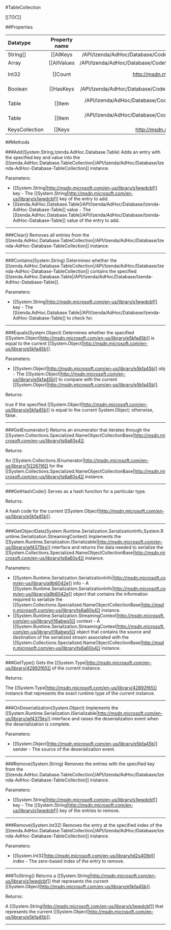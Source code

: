 #TableCollection

[[_TOC_]]

##Properties

|Datatype|Property name|Property description|Default Value|
|:-------|:----------:|:-----------------:|:-----------:|
|String[]|[[AllKeys|/API/Izenda/AdHoc/Database/CodeSamples/Izenda_AdHoc_Database_TableCollection_AllKeys]]|Returns a [[System.String|http://msdn.microsoft.com/en-us/library/s1wwdcbf]] array that contains all the keys  in the [[Izenda.AdHoc.Database.TableCollection|/API/Izenda/AdHoc/Database/Izenda-AdHoc-Database-TableCollection]] instance.|[]|
|Array|[[AllValues|/API/Izenda/AdHoc/Database/CodeSamples/Izenda_AdHoc_Database_TableCollection_AllValues]]|Returns a [[System.Object|http://msdn.microsoft.com/en-us/library/e5kfa45b]] array that contains all the values  in the [[Izenda.AdHoc.Database.TableCollection|/API/Izenda/AdHoc/Database/Izenda-AdHoc-Database-TableCollection]] instance.|[]|
|Int32|[[Count|http://msdn.microsoft.com/en-us/library/25705c27]]|Gets the number of key/value pairs contained in the [[System.Collections.Specialized.NameObjectCollectionBase|http://msdn.microsoft.com/en-us/library/ts6a60s4]] instance.|0|
|Boolean|[[HasKeys|/API/Izenda/AdHoc/Database/CodeSamples/Izenda_AdHoc_Database_TableCollection_HasKeys]]|Gets a value indicating whether the [[Izenda.AdHoc.Database.TableCollection|/API/Izenda/AdHoc/Database/Izenda-AdHoc-Database-TableCollection]] instance  contains entries whose keys are not a null reference|False|
|Table|[[Item|/API/Izenda/AdHoc/Database/CodeSamples/Izenda_AdHoc_Database_TableCollection_Item_-_System_Int32_-_]]|Gets the [[Izenda.AdHoc.Database.Table|/API/Izenda/AdHoc/Database/Izenda-AdHoc-Database-Table]] at the specified index  of the [[Izenda.AdHoc.Database.TableCollection|/API/Izenda/AdHoc/Database/Izenda-AdHoc-Database-TableCollection]] instance.|null|
|Table|[[Item|/API/Izenda/AdHoc/Database/CodeSamples/Izenda_AdHoc_Database_TableCollection_Item_-_System_String_-_]]|Gets the value of the first entry with the specified key  from the [[Izenda.AdHoc.Database.TableCollection|/API/Izenda/AdHoc/Database/Izenda-AdHoc-Database-TableCollection]] instance.|null|
|KeysCollection|[[Keys|http://msdn.microsoft.com/en-us/library/s4tkstha]]|Gets a [[System.Collections.Specialized.KeysCollection|http://msdn.microsoft.com/en-us/library/w37hzh9w]] instance that contains all the keys in the [[System.Collections.Specialized.NameObjectCollectionBase|http://msdn.microsoft.com/en-us/library/ts6a60s4]] instance.|{}|


##Methods

###Add(System.String,Izenda.AdHoc.Database.Table)
Adds an entry with the specified key and value into the [[Izenda.AdHoc.Database.TableCollection|/API/Izenda/AdHoc/Database/Izenda-AdHoc-Database-TableCollection]] instance.

Parameters: 

* [[System.String|http://msdn.microsoft.com/en-us/library/s1wwdcbf]] key  - The [[System.String|http://msdn.microsoft.com/en-us/library/s1wwdcbf]] key of the entry to add.
* [[Izenda.AdHoc.Database.Table|/API/Izenda/AdHoc/Database/Izenda-AdHoc-Database-Table]] value  - The [[Izenda.AdHoc.Database.Table|/API/Izenda/AdHoc/Database/Izenda-AdHoc-Database-Table]] value of the entry to add.






---


###Clear()
Removes all entries from the [[Izenda.AdHoc.Database.TableCollection|/API/Izenda/AdHoc/Database/Izenda-AdHoc-Database-TableCollection]] instance.






---


###Contains(System.String)
Determines whether the [[Izenda.AdHoc.Database.TableCollection|/API/Izenda/AdHoc/Database/Izenda-AdHoc-Database-TableCollection]] contains the specified [[Izenda.AdHoc.Database.Table|/API/Izenda/AdHoc/Database/Izenda-AdHoc-Database-Table]].

Parameters: 

* [[System.String|http://msdn.microsoft.com/en-us/library/s1wwdcbf]] key  - The [[Izenda.AdHoc.Database.Table|/API/Izenda/AdHoc/Database/Izenda-AdHoc-Database-Table]] to check for.






---


###Equals(System.Object)
Determines whether the specified [[System.Object|http://msdn.microsoft.com/en-us/library/e5kfa45b]] is equal to the current [[System.Object|http://msdn.microsoft.com/en-us/library/e5kfa45b]].

Parameters: 

* [[System.Object|http://msdn.microsoft.com/en-us/library/e5kfa45b]] obj  - The [[System.Object|http://msdn.microsoft.com/en-us/library/e5kfa45b]] to compare with the current [[System.Object|http://msdn.microsoft.com/en-us/library/e5kfa45b]].





Returns:

true if the specified [[System.Object|http://msdn.microsoft.com/en-us/library/e5kfa45b]] is equal to the current System.Object; otherwise, false.


---


###GetEnumerator()
Returns an enumerator that iterates through the [[System.Collections.Specialized.NameObjectCollectionBase|http://msdn.microsoft.com/en-us/library/ts6a60s4]].





Returns:

An [[System.Collections.IEnumerator|http://msdn.microsoft.com/en-us/library/1t2267t6]] for the [[System.Collections.Specialized.NameObjectCollectionBase|http://msdn.microsoft.com/en-us/library/ts6a60s4]] instance.


---


###GetHashCode()
 Serves as a hash function for a particular type.  





Returns:

A hash code for the current [[System.Object|http://msdn.microsoft.com/en-us/library/e5kfa45b]].


---


###GetObjectData(System.Runtime.Serialization.SerializationInfo,System.Runtime.Serialization.StreamingContext)
Implements the [[System.Runtime.Serialization.ISerializable|http://msdn.microsoft.com/en-us/library/wf4375ks]] interface and returns the data needed to serialize the [[System.Collections.Specialized.NameObjectCollectionBase|http://msdn.microsoft.com/en-us/library/ts6a60s4]] instance.

Parameters: 

* [[System.Runtime.Serialization.SerializationInfo|http://msdn.microsoft.com/en-us/library/a9b6042e]] info  - A [[System.Runtime.Serialization.SerializationInfo|http://msdn.microsoft.com/en-us/library/a9b6042e]] object that contains the information required to serialize the [[System.Collections.Specialized.NameObjectCollectionBase|http://msdn.microsoft.com/en-us/library/ts6a60s4]] instance.
* [[System.Runtime.Serialization.StreamingContext|http://msdn.microsoft.com/en-us/library/t16abws5]] context  - A [[System.Runtime.Serialization.StreamingContext|http://msdn.microsoft.com/en-us/library/t16abws5]] object that contains the source and destination of the serialized stream associated with the [[System.Collections.Specialized.NameObjectCollectionBase|http://msdn.microsoft.com/en-us/library/ts6a60s4]] instance.






---


###GetType()
Gets the [[System.Type|http://msdn.microsoft.com/en-us/library/42892f65]] of the current instance.





Returns:

The [[System.Type|http://msdn.microsoft.com/en-us/library/42892f65]] instance that represents the exact runtime type of the current instance.


---


###OnDeserialization(System.Object)
Implements the [[System.Runtime.Serialization.ISerializable|http://msdn.microsoft.com/en-us/library/wf4375ks]] interface and raises the deserialization event when the deserialization is complete.

Parameters: 

* [[System.Object|http://msdn.microsoft.com/en-us/library/e5kfa45b]] sender  -  The source of the deserialization event. 






---


###Remove(System.String)
Removes the entries with the specified key from the [[Izenda.AdHoc.Database.TableCollection|/API/Izenda/AdHoc/Database/Izenda-AdHoc-Database-TableCollection]] instance.

Parameters: 

* [[System.String|http://msdn.microsoft.com/en-us/library/s1wwdcbf]] key  - The [[System.String|http://msdn.microsoft.com/en-us/library/s1wwdcbf]] key of the entries to remove.






---


###Remove(System.Int32)
Removes the entry at the specified index of the [[Izenda.AdHoc.Database.TableCollection|/API/Izenda/AdHoc/Database/Izenda-AdHoc-Database-TableCollection]] instance.

Parameters: 

* [[System.Int32|http://msdn.microsoft.com/en-us/library/td2s409d]] index  - The zero-based index of the entry to remove.






---


###ToString()
Returns a [[System.String|http://msdn.microsoft.com/en-us/library/s1wwdcbf]] that represents the current [[System.Object|http://msdn.microsoft.com/en-us/library/e5kfa45b]].





Returns:

A [[System.String|http://msdn.microsoft.com/en-us/library/s1wwdcbf]] that represents the current [[System.Object|http://msdn.microsoft.com/en-us/library/e5kfa45b]].


---


